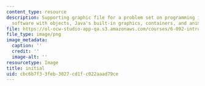 ```yaml
---
content_type: resource
description: Supporting graphic file for a problem set on programming in Java, building
  software with objects, Java's built-in graphics, containers, and animation.
file: https://ol-ocw-studio-app-qa.s3.amazonaws.com/courses/6-092-introduction-to-programming-in-java-january-iap-2010/cbc6b7f33feb3027cd1fc022aaad79ce_initial.png
file_type: image/png
image_metadata:
  caption: ''
  credit: ''
  image-alt: ''
resourcetype: Image
title: initial
uid: cbc6b7f3-3feb-3027-cd1f-c022aaad79ce
---
```


